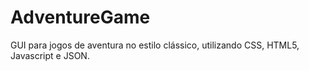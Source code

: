 # AdventureGame
GUI para jogos de aventura no estilo clássico, utilizando CSS, HTML5, Javascript e JSON. 
